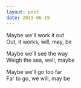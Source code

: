 ```yaml
---
layout: post
date: 2019-06-19
---
```


Maybe we'll work it out  
Out, it works, will, may, be

Maybe we'll see the way      
Weigh the sea, well, maybe 

Maybe we'll go too far  
Far to go, we will, may be
